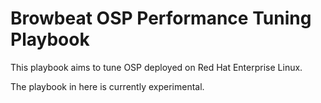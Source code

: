 # Browbeat OSP Performance Tuning Playbook
This playbook aims to tune OSP deployed on Red Hat Enterprise Linux.

The playbook in here is currently experimental.
